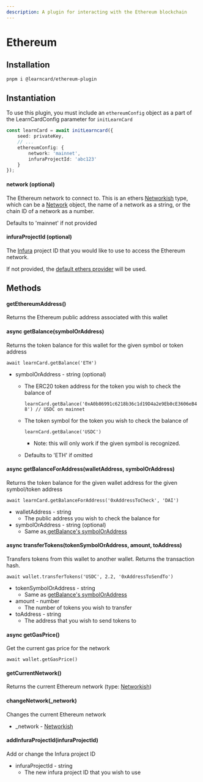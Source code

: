 ```yaml
---
description: A plugin for interacting with the Ethereum blockchain
---
```


# Ethereum

## Installation

```bash
pnpm i @learncard/ethereum-plugin
```

## Instantiation

To use this plugin, you must include an `ethereumConfig` object as a part of the LearnCardConfig parameter for `initLearnCard`

```typescript
const learnCard = await initLearncard({ 
    seed: privateKey, 
    // ...
    ethereumConfig: {
        network: 'mainnet',
        infuraProjectId: 'abc123'
    }
});
```



#### network (optional)

The Ethereum network to connect to. This is an ethers [Networkish](https://docs.ethers.io/v5/api/providers/types/#providers-Networkish) type, which can be a [Network](https://docs.ethers.io/v5/api/providers/types/#providers-Network) object, the name of a network as a string, or the chain ID of a network as a number.

Defaults to 'mainnet' if not provided

#### infuraProjectId (optional)

The [Infura](https://infura.io/) project ID that you would like to use to access the Ethereum network.

If not provided, the [default ethers provider](https://docs.ethers.io/v5/api/providers/#providers-getDefaultProvider) will be used.



## Methods

#### getEthereumAddress()

Returns the Ethereum public address associated with this wallet

#### async getBalance(symbolOrAddress)

Returns the token balance for this wallet for the given symbol or token address

`await learnCard.getBalance('ETH')`

* symbolOrAddress - string (optional)
  *   The ERC20 token address for the token you wish to check the balance of

      `learnCard.getBalance('0xA0b86991c6218b36c1d19D4a2e9Eb0cE3606eB48') // USDC on mainnet`&#x20;
  *   The token symbol for the token you wish to check the balance of

      `learnCard.getBalance('USDC')`

      * Note: this will only work if the given symbol is recognized.
  * Defaults to 'ETH' if omitted

#### async getBalanceForAddress(walletAddress, symbolOrAddress)

Returns the token balance for the given wallet address for the given symbol/token address

`await learnCard.getBalanceForAddress('0xAddressToCheck', 'DAI')`

* walletAddress - string
  * The public address you wish to check the balance for
* symbolOrAddress - string (optional)
  * Same as[ getBalance's symbolOrAddress](ethereum.md#async-getbalance-symboloraddress)

#### async transferTokens(tokenSymbolOrAddress, amount, toAddress)

Transfers tokens from this wallet to another wallet. Returns the transaction hash.

`await wallet.transferTokens('USDC', 2.2, '0xAddressToSendTo')`

* tokenSymbolOrAddress - string
  * Same as [getBalance's symbolOrAddress](ethereum.md#async-getbalance-symboloraddress)
* amount - number
  * The number of tokens you wish to transfer
* toAddress - string
  * The address that you wish to send tokens to

#### async getGasPrice()

Get the current gas price for the network

`await wallet.getGasPrice()`

#### getCurrentNetwork()

Returns the current Ethereum network (type: [Networkish](ethereum.md#async-getbalance-symboloraddress))

#### changeNetwork(\_network)

Changes the current Ethereum network

* \_network - [Networkish](ethereum.md#async-getbalance-symboloraddress)

#### addInfuraProjectId(infuraProjectId)

Add or change the Infura project ID

* infuraProjectId - string
  * The new infura project ID that you wish to use





####
